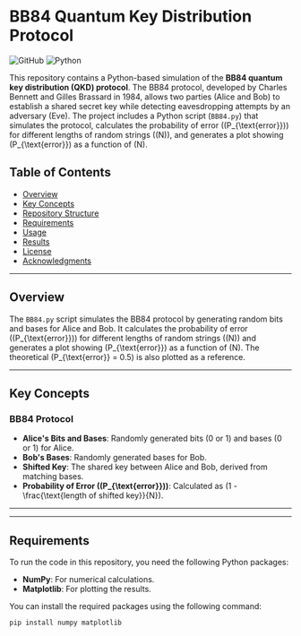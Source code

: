 # BB84 Quantum Key Distribution Protocol

![GitHub](https://img.shields.io/badge/license-MIT-blue) 
![Python](https://img.shields.io/badge/Python-3.7%2B-blue)

This repository contains a Python-based simulation of the **BB84 quantum key distribution (QKD) protocol**. The BB84 protocol, developed by Charles Bennett and Gilles Brassard in 1984, allows two parties (Alice and Bob) to establish a shared secret key while detecting eavesdropping attempts by an adversary (Eve). The project includes a Python script (`BB84.py`) that simulates the protocol, calculates the probability of error (\(P_{\text{error}}\)) for different lengths of random strings (\(N\)), and generates a plot showing \(P_{\text{error}}\) as a function of \(N\).

## Table of Contents
- [Overview](#overview)
- [Key Concepts](#key-concepts)
- [Repository Structure](#repository-structure)
- [Requirements](#requirements)
- [Usage](#usage)
- [Results](#results)
- [License](#license)
- [Acknowledgments](#acknowledgments)

---

## Overview

The `BB84.py` script simulates the BB84 protocol by generating random bits and bases for Alice and Bob. It calculates the probability of error (\(P_{\text{error}}\)) for different lengths of random strings (\(N\)) and generates a plot showing \(P_{\text{error}}\) as a function of \(N\). The theoretical \(P_{\text{error}} = 0.5\) is also plotted as a reference.

---

## Key Concepts

### BB84 Protocol
- **Alice's Bits and Bases**: Randomly generated bits (0 or 1) and bases (0 or 1) for Alice.
- **Bob's Bases**: Randomly generated bases for Bob.
- **Shifted Key**: The shared key between Alice and Bob, derived from matching bases.
- **Probability of Error (\(P_{\text{error}}\))**: Calculated as \(1 - \frac{\text{length of shifted key}}{N}\).

---


---

## Requirements

To run the code in this repository, you need the following Python packages:
- **NumPy**: For numerical calculations.
- **Matplotlib**: For plotting the results.

You can install the required packages using the following command:
```bash
pip install numpy matplotlib
